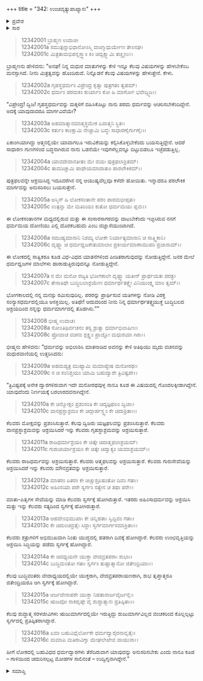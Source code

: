 +++
title = "342: ಉಂಚವೃತ್ಯುಪಾಖ್ಯಾನಃ"
+++

<details><summary>ಪ್ರವೇಶ</summary>


।।   ಓಂ ಓಂ ನಮೋ ನಾರಾಯಣಾಯ।।   ಶ್ರೀ ವೇದವ್ಯಾಸಾಯ ನಮಃ ।।

ಶ್ರೀ ಕೃಷ್ಣದ್ವೈಪಾಯನ ವೇದವ್ಯಾಸ ವಿರಚಿತ  

**ಶ್ರೀ ಮಹಾಭಾರತ**

**ಶಾಂತಿ ಪರ್ವ**

**ಮೋಕ್ಷಧರ್ಮ ಪರ್ವ**

**ಅಧ್ಯಾಯ 342**


</details>

<details><summary>ಸಾರ</summary>

ಬ್ರಾಹ್ಮಣನು ಅತಿಥಿಯಲ್ಲಿ ಪ್ರಶ್ನೆಗಳನ್ನು ಕೇಳಿದುದು (1-16).


</details>

> 12342001 ಬ್ರಾಹ್ಮಣ ಉವಾಚ।   
12342001a ಸಮುತ್ಪನ್ನಾಭಿಧಾನೋಽಸ್ಮಿ ವಾಙ್ಮಾಧುರ್ಯೇಣ ತೇಽನಘ।  
12342001c ಮಿತ್ರತಾಮಭಿಪನ್ನಸ್ತ್ವಾಂ ಕಿಂ ಚಿದ್ವಕ್ಷ್ಯಾಮಿ ತಚ್ಚೃಣು।।

ಬ್ರಾಹ್ಮಣನು ಹೇಳಿದನು: “ಅನಘ! ನಿನ್ನ ಮಧುರ ಮಾತುಗಳನ್ನು ಕೇಳಿ ಇನ್ನೂ ಕೆಲವು ವಿಷಯಗಳನ್ನು ಹೇಳಬೇಕೆಂಬ ಮನಸ್ಸಾಗಿದೆ. ನೀನು ಮಿತ್ರತ್ವವನ್ನು ಹೊಂದಿರುವೆ. ನಿನ್ನೊಡನೆ ಕೆಲವು ವಿಷಯಗಳನ್ನು ಹೇಳುತ್ತೇನೆ. ಕೇಳು.

> 12342002a ಗೃಹಸ್ಥಧರ್ಮಂ ವಿಪ್ರೇಂದ್ರ ಕೃತ್ವಾ ಪುತ್ರಗತಂ ತ್ವಹಮ್।  
12342002c ಧರ್ಮಂ ಪರಮಕಂ ಕುರ್ಯಾಂ ಕೋ ಹಿ ಮಾರ್ಗೋ ಭವೇದ್ದ್ವಿಜ।।

“ವಿಪ್ರೇಂದ್ರ! ದ್ವಿಜ! ಗೃಹಸ್ಥಧರ್ಮವನ್ನು ಮಕ್ಕಳಿಗೆ ವಹಿಸಿಕೊಟ್ಟು ನಾನು ಪರಮ ಧರ್ಮವನ್ನು ಆಚರಿಸಬೇಕೆಂದಿದ್ದೇನೆ. ಅದಕ್ಕೆ ಯಾವುದಾದರೂ ಮಾರ್ಗವಿದೆಯೇ?

> 12342003a ಅಹಮಾತ್ಮಾನಮಾತ್ಮಸ್ಥಮೇಕ ಏವಾತ್ಮನಿ ಸ್ಥಿತಃ।  
12342003c ಕರ್ತುಂ ಕಾಂಕ್ಷಾಮಿ ನೇಚ್ಚಾಮಿ ಬದ್ಧಃ ಸಾಧಾರಣೈರ್ಗುಣೈಃ।।

ಏಕಾಂಗಿಯಾಗಿದ್ದು ಆತ್ಮನಲ್ಲಿಯೇ ಯಾವಾಗಲೂ ಇರುವಿಕೆಯನ್ನು ಕಲ್ಪಿಸಿಕೊಳ್ಳಬೇಕೆಂದು ಬಯಸುತ್ತಿದ್ದೇನೆ. ಆದರೆ ಸಾಧಾರಣ ಗುಣಗಳಿಂದ ಬದ್ಧನಾಗಿರುವ ನಾನು ಒಡನೆಯೇ ಇವುಗಳೆಲ್ಲವನ್ನೂ ಬಿಟ್ಟುಬಿಡಲೂ ಇಚ್ಛೆಪಡುತ್ತಿಲ್ಲ.

> 12342004a ಯಾವದೇವಾನತೀತಂ ಮೇ ವಯಃ ಪುತ್ರಫಲಾಶ್ರಿತಮ್।  
12342004c ತಾವದಿಚ್ಚಾಮಿ ಪಾಥೇಯಮಾದಾತುಂ ಪಾರಲೌಕಿಕಮ್।।

ಪುತ್ರಫಲವನ್ನೇ ಆಶ್ರಯಿಸಿದ್ದ ಇದೂವರೆಗಿನ ನನ್ನ ಆಯುಷ್ಯವೆಲ್ಲವೂ ಕಳೆದೇ ಹೋಯಿತು. ಇನ್ನಾದರೂ ಪರಲೌಕಿಕ ಮಾರ್ಗವನ್ನು ಅನುಸರಿಸಲು ಬಯಸುತ್ತೇನೆ.

> 12342005a ಅಸ್ಮಿನ್ ಹಿ ಲೋಕಸಂತಾನೇ ಪರಂ ಪಾರಮಭೀಪ್ಸತಃ।  
12342005c ಉತ್ಪನ್ನಾ ಮೇ ಮತಿರಿಯಂ ಕುತೋ ಧರ್ಮಮಯಃ ಪ್ಲವಃ।।

ಈ ಲೋಕಸಂತಾನಗಳ ಮಧ್ಯದಲ್ಲಿರುವ ಮತ್ತು ಈ ಸಂಸಾರಸಾಗರವನ್ನು ದಾಟಬೇಕೆಂದು ಇಚ್ಛಿಸಿರುವ ನನಗೆ ಧರ್ಮಮಯ ದೋಣಿಯು ಎಲ್ಲಿ ದೊರಕಬಹುದು ಎಂಬ ಜಿಜ್ಞಾಸೆಯುಂಟಾಗಿದೆ.

> 12342006a ಸಮುಹ್ಯಮಾನಾನಿ ನಿಶಮ್ಯ ಲೋಕೇ
       ನಿರ್ಯಾತ್ಯಮಾನಾನಿ ಚ ಸಾತ್ತ್ವಿಕಾನಿ।  
> 12342006c ದೃಷ್ಟ್ವಾ ಚ ಧರ್ಮಧ್ವಜಕೇತುಮಾಲಾಂ
       ಪ್ರಕೀರ್ಯಮಾಣಾಮುಪರಿ ಪ್ರಜಾನಾಮ್।।  

ಈ ಲೋಕದಲ್ಲಿ ಸಾತ್ವಿಕರೂ ಕೂಡ ವಿಧ-ವಿಧದ ಯಾತನೆಗಳಿಂದ ಪೀಡಿತರಾಗುವುದನ್ನು ನೋಡುತ್ತಿದ್ದೇನೆ. ಜನರ ಮೇಲೆ ಧರ್ಮಧ್ವಜಗಳ ಮಾಲೆಗಳು ಹಾರಾಡುತ್ತಿರುವುದನ್ನೂ ನೋಡುತ್ತಿದ್ದೇನೆ.

> 12342007a ನ ಮೇ ಮನೋ ರಜ್ಯತಿ ಭೋಗಕಾಲೇ
       ದೃಷ್ಟ್ವಾ ಯತೀನ್ ಪ್ರಾರ್ಥಯತಃ ಪರತ್ರ।  
> 12342007c ತೇನಾತಿಥೇ ಬುದ್ಧಿಬಲಾಶ್ರಯೇಣ
       ಧರ್ಮಾರ್ಥತತ್ತ್ವೇ ವಿನಿಯುಂಕ್ಷ್ವ ಮಾಂ ತ್ವಮ್।।  

ಭೋಗಕಾಲದಲ್ಲಿ ನನ್ನ ಮನಸ್ಸು ರಮಿಸುವುದಿಲ್ಲ. ಪರರನ್ನು ಪ್ರಾರ್ಥಿಸುವ ಯತಿಗಳನ್ನು ನೋಡಿ ವಿರಕ್ತ ಸಂನ್ಯಾಸಧರ್ಮದಲ್ಲಿಯೂ ಆಸಕ್ತಿಯಿಲ್ಲ. ಅತಿಥೇ! ಆದುದರಿಂದ ನೀನು ನಿನ್ನ ಧರ್ಮಾರ್ಥತತ್ತ್ವಯುಕ್ತ ಬುದ್ಧಿಬಲದ ಆಶ್ರಯದಿಂದ ನನ್ನನ್ನು ಧರ್ಮಮಾರ್ಗದಲ್ಲಿ ತೊಡಗಿಸು.””

> 12342008 ಭೀಷ್ಮ ಉವಾಚ।   
12342008a ಸೋಽತಿಥಿರ್ವಚನಂ ತಸ್ಯ ಶ್ರುತ್ವಾ ಧರ್ಮಾಭಿಲಾಷಿಣಃ।  
12342008c ಪ್ರೋವಾಚ ವಚನಂ ಶ್ಲಕ್ಷ್ಣಂ ಪ್ರಾಜ್ಞೋ ಮಧುರಯಾ ಗಿರಾ।।

ಭೀಷ್ಮನು ಹೇಳಿದನು: “ಧರ್ಮವನ್ನು ಅಭಿಲಾಶಿಸಿ ಮಾತನಾಡಿದ ಅವನನ್ನು ಕೇಳಿ ಅತಿಥಿಯು ಮೃದು ವಚನವನ್ನು ಮಧುರವಾಣಿಯಲ್ಲಿ ಉತ್ತರಿಸಿದನು:

> 12342009a ಅಹಮಪ್ಯತ್ರ ಮುಹ್ಯಾಮಿ ಮಮಾಪ್ಯೇಷ ಮನೋರಥಃ।  
12342009c ನ ಚ ಸಂನಿಶ್ಚಯಂ ಯಾಮಿ ಬಹುದ್ವಾರೇ ತ್ರಿವಿಷ್ಟಪೇ।।

“ತ್ರಿವಿಷ್ಟಪಕ್ಕೆ ಅನೇಕ ದ್ವಾರಗಳಿರುವಾಗ ಇದೇ ಮನೋರಥವುಳ್ಳ ನಾನೂ ಕೂಡ ಈ ವಿಷಯದಲ್ಲಿ ಗೊಂದಲಕ್ಕೀಡಾಗಿದ್ದೇನೆ. ಯಾವುದೆಂದು ನಿರ್ಣಯಕ್ಕೆ ಬರಲಾರದವನಾಗಿದ್ದೇನೆ.

> 12342010a ಕೇ ಚಿನ್ಮೋಕ್ಷಂ ಪ್ರಶಂಸಂತಿ ಕೇ ಚಿದ್ಯಜ್ಞಫಲಂ ದ್ವಿಜಾಃ।  
12342010c ವಾನಪ್ರಸ್ಥಾಶ್ರಮಂ ಕೇ ಚಿದ್ಗಾರ್ಹಸ್ಥ್ಯಂ ಕೇ ಚಿದಾಶ್ರಿತಾಃ।।

ಕೆಲವರು ಮೋಕ್ಷವನ್ನು ಪ್ರಶಂಸಿಸುತ್ತಾರೆ. ಕೆಲವು ದ್ವಿಜರು ಯಜ್ಞಫಲವನ್ನು ಪ್ರಶಂಸಿಸುತ್ತಾರೆ. ಕೆಲವರು ವಾನಪ್ರಸ್ಥಾಶ್ರಮವನ್ನು ಆಶ್ರಯಿಸಿದರೆ ಇನ್ನು ಕೆಲವರು ಗೃಹಸ್ಥಾಶ್ರಮವನ್ನು ಆಶ್ರಯಿಸುತ್ತಾರೆ.

> 12342011a ರಾಜಧರ್ಮಾಶ್ರಯಂ ಕೇ ಚಿತ್ಕೇ ಚಿದಾತ್ಮಫಲಾಶ್ರಯಮ್।  
12342011c ಗುರುಚರ್ಯಾಶ್ರಯಂ ಕೇ ಚಿತ್ಕೇ ಚಿದ್ವಾಕ್ಯಂ ಯಮಾಶ್ರಯಮ್।।

ಕೆಲವರು ರಾಜಧರ್ಮವನ್ನು ಆಶ್ರಯಿಸುತ್ತಾರೆ. ಕೆಲವರು ಆತ್ಮಫಲವನ್ನು ಆಶ್ರಯಿಸುತ್ತಾರೆ. ಕೆಲವರು ಗುರುಸೇವೆಯನ್ನು ಆಶ್ರಯಿಸಿದರೆ ಇನ್ನು ಕೆಲವರು ಮೌನವ್ರತವನ್ನು ಆಶ್ರಯಿಸುತ್ತಾರೆ.

> 12342012a ಮಾತರಂ ಪಿತರಂ ಕೇ ಚಿಚ್ಚುಶ್ರೂಷಂತೋ ದಿವಂ ಗತಾಃ।  
12342012c ಅಹಿಂಸಯಾ ಪರೇ ಸ್ವರ್ಗಂ ಸತ್ಯೇನ ಚ ತಥಾ ಪರೇ।।

ಮಾತಾ-ಪಿತೃಗಳ ಸೇವೆಯನ್ನು ಮಾಡಿ ಕೆಲವರು ಸ್ವರ್ಗಕ್ಕೆ ಹೋಗಿರುತ್ತಾರೆ. ಇತರರು ಅಹಿಂಸಾಧರ್ಮವನ್ನು ಆಶ್ರಯಿಸಿ ಮತ್ತು ಇನ್ನು ಕೆಲವರು ಸತ್ಯದಿಂದ ಸ್ವರ್ಗಕ್ಕೆ ಹೋಗಿರುತ್ತಾರೆ.

> 12342013a ಆಹವೇಽಭಿಮುಖಾಃ ಕೇ ಚಿನ್ನಿಹತಾಃ ಸ್ವಿದ್ದಿವಂ ಗತಾಃ।  
12342013c ಕೇ ಚಿದುಂಚವ್ರತೈಃ ಸಿದ್ಧಾಃ ಸ್ವರ್ಗಮಾರ್ಗಸಮಾಶ್ರಿತಾಃ।।

ಕೆಲವರು ಶತ್ರುಗಳಿಗೆ ಅಭಿಮುಖವಾಗಿ ನಿಂತು ಯುದ್ಧದಲ್ಲಿ ಹತರಾಗಿ ದಿವಕ್ಕೆ ಹೋಗಿದ್ದಾರೆ. ಕೆಲವರು ಉಂಛವೃತ್ತಿಯನ್ನು ಆಶ್ರಯಿಸಿ ಸಿದ್ಧಿಯನ್ನು ಪಡೆದು ಸ್ವರ್ಗಕ್ಕೆ ಹೋಗಿದ್ದಾರೆ.

> 12342014a ಕೇ ಚಿದಧ್ಯಯನೇ ಯುಕ್ತಾ ವೇದವ್ರತಪರಾಃ ಶುಭಾಃ।  
12342014c ಬುದ್ಧಿಮಂತೋ ಗತಾಃ ಸ್ವರ್ಗಂ ತುಷ್ಟಾತ್ಮಾನೋ ಜಿತೇಂದ್ರಿಯಾಃ।।

ಕೆಲವು ಬುದ್ಧಿವಂತರು ವೇದಾಧ್ಯಯದಲ್ಲಿಯೇ ಯುಕ್ತರಾಗಿ, ವೇದವ್ರತಪರಾಯಣರಾಗಿ, ಶುಭ ತೃಪ್ತಾತ್ಮರೂ ಜಿತೇಂದ್ರಿಯರೂ ಆಗಿ ಸ್ವರ್ಗಕ್ಕೆ ಹೋಗಿದ್ದಾರೆ.

> 12342015a ಆರ್ಜವೇನಾಪರೇ ಯುಕ್ತಾ ನಿಹತಾನಾರ್ಜವೈರ್ಜನೈಃ।  
12342015c ಋಜವೋ ನಾಕಪೃಷ್ಠೇ ವೈ ಶುದ್ಧಾತ್ಮಾನಃ ಪ್ರತಿಷ್ಠಿತಾಃ।।

ಕೆಲವು ಶುದ್ಧಾತ್ಮ ಸರಳಜೀವಿಗಳು ಋಜುಮಾರ್ಗದಲ್ಲಿಯೇ ಇರುತ್ತಿದ್ದು ರುಜುಮಾರ್ಗವಿಲ್ಲದ ವಂಚಕರಿಂದ ಕೊಲ್ಲಲ್ಪಟ್ಟು ಸ್ವರ್ಗದಲ್ಲಿ ಪ್ರತಿಷ್ಠಿತರಾಗಿದ್ದಾರೆ.

> 12342016a ಏವಂ ಬಹುವಿಧೈರ್ಲೋಕೇ ಧರ್ಮದ್ವಾರೈರನಾವೃತೈಃ।  
12342016c ಮಮಾಪಿ ಮತಿರಾವಿಗ್ನಾ ಮೇಘಲೇಖೇವ ವಾಯುನಾ।।

ಹೀಗೆ ಲೋಕದಲ್ಲಿ ಬಹುವಿಧದ ಧರ್ಮದ್ವಾರಗಳು ತೆರೆದಿರುವಾಗ ಯಾವುದನ್ನು ಅನುಸರಿಸಬೇಕು ಎಂದು ನಾನೂ ಕೂಡ – ಗಾಳಿಯಿಂದ ಚದುರಿಸಲ್ಪಟ್ಟ ಮೋಡಗಳ ಸಾಲಿನಂತೆ – ಉದ್ವಿಗ್ನನಾಗಿದ್ದೇನೆ.”


<details><summary>ಸಮಾಪ್ತಿ</summary>

ಇತಿ ಶ್ರೀಮಹಾಭಾರತೇ ಶಾಂತಿ ಪರ್ವಣಿ ಮೋಕ್ಷಧರ್ಮ ಪರ್ವಣಿ ಉಂಚವೃತ್ಯುಪಾಖ್ಯಾನೇ ದ್ವಾಚತ್ವಾರಿಂಶಾಧಿಕತ್ರಿಶತತಮೋಽಧ್ಯಾಯಃ।।  
ಇದು ಶ್ರೀಮಹಾಭಾರತದಲ್ಲಿ ಶಾಂತಿ ಪರ್ವದಲ್ಲಿ ಮೋಕ್ಷಧರ್ಮ ಪರ್ವದಲ್ಲಿ ಉಂಚವೃತ್ಯುಪಾಖ್ಯಾನ ಎನ್ನುವ ಮುನ್ನೂರಾನಲ್ವತ್ತೆರಡನೇ ಅಧ್ಯಾಯವು.


</details>
